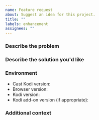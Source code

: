```yaml
---
name: Feature request
about: Suggest an idea for this project.
title: ""
labels: enhancement
assignees: ""
---
```


### Describe the problem

<!-- A clear and concise description of what the problem is. Ex. I'm always
     frustrated when [...] -->

### Describe the solution you'd like

<!-- A clear and concise description of what you want to happen. -->

### Environment

- Cast Kodi version<!-- e.g. 7.8.0 -->:
- Browser version<!-- e.g. Chrome 124.0.6367.60, Firefox 125.0 -->:
- Kodi version<!-- e.g. 20.3 -->:
- Kodi add-on version (if appropriate)<!-- e.g. YouTube 7.0.5 -->:

### Additional context

<!-- Add any other context or screenshots about the feature request here. -->
